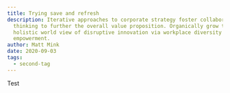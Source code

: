```yaml
---
title: Trying save and refresh
description: Iterative approaches to corporate strategy foster collaborative
  thinking to further the overall value proposition. Organically grow the
  holistic world view of disruptive innovation via workplace diversity and
  empowerment.
author: Matt Mink
date: 2020-09-03
tags:
  - second-tag
---
```

Test